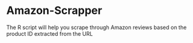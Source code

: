 # Amazon-Scrapper

The R script will help you scrape through Amazon reviews based on the product ID extracted from the URL
